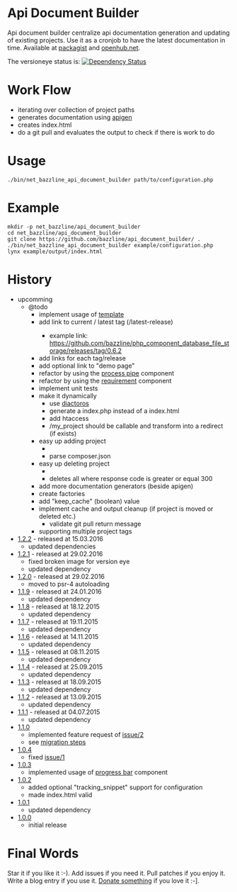 # Api Document Builder

Api document builder centralize api documentation generation and updating of existing projects.
Use it as a cronjob to have the latest documentation in time.
Available at [packagist](https://packagist.org/packages/net_bazzline/api_document_builder) and [openhub.net](https://openhub.net/p/api_document_builder).

The versioneye status is:
[![Dependency Status](https://www.versioneye.com/user/projects/55f5a588ad2f68000d000651/badge.svg?style=flat)](https://www.versioneye.com/user/projects/55f5a588ad2f68000d000651)

# Work Flow

* iterating over collection of project paths
* generates documentation using [apigen](https://github.com/ApiGen/ApiGen)
* creates index.html
* do a git pull and evaluates the output to check if there is work to do

# Usage

```
./bin/net_bazzline_api_document_builder path/to/configuration.php
```

# Example

```
mkdir -p net_bazzline/api_document_builder
cd net_bazzline/api_document_builder
git clone https://github.com/bazzline/api_document_builder/ .
./bin/net_bazzline_api_document_builder example/configuration.php
lynx example/output/index.html
```

# History

* upcomming
    * @todo
        * implement usage of [template](https://github.com/bazzline/php_component_template/)
        * add link to current / latest tag (<path>/latest-release)
            * example link: https://github.com/bazzline/php_component_database_file_storage/releases/tag/0.6.2
        * add links for each tag/release
        * add optional link to "demo page"
        * refactor by using the [process pipe](https://github.com/bazzline/php_component_process_pipe) component
        * refactor by using the [requirement](https://github.com/bazzline/php_component_requirement) component
        * implement unit tests
        * make it dynamically
            * use [diactoros](https://github.com/zendframework/zend-diactoros)
            * generate a index.php instead of a index.html
            * add htaccess
            * <url>/my_project should be callable and transform into a redirect (if exists)
        * easy up adding project
            * <add> <url to composer.json>
            * parse composer.json
        * easy up deleting project
            * <validate>
            * deletes all where response code is greater or equal 300
        * add more documentation generators (beside apigen)
        * create factories
        * add "keep_cache" (boolean) value
        * implement cache and output cleanup (if project is moved or deleted etc.)
            * validate git pull return message
        * supporting multiple project tags 
* [1.2.2](https://github.com/bazzline/api_document_builder/tree/1.2.2) - released at 15.03.2016
    * updated dependencies
* [1.2.1](https://github.com/bazzline/api_document_builder/tree/1.2.1) - released at 29.02.2016
    * fixed broken image for version eye
    * updated dependency
* [1.2.0](https://github.com/bazzline/api_document_builder/tree/1.2.0) - released at 29.02.2016
    * moved to psr-4 autoloading
* [1.1.9](https://github.com/bazzline/api_document_builder/tree/1.1.9) - released at 24.01.2016
    * updated dependency
* [1.1.8](https://github.com/bazzline/api_document_builder/tree/1.1.8) - released at 18.12.2015
    * updated dependency
* [1.1.7](https://github.com/bazzline/api_document_builder/tree/1.1.7) - released at 19.11.2015
    * updated dependency
* [1.1.6](https://github.com/bazzline/api_document_builder/tree/1.1.6) - released at 14.11.2015
    * updated dependency
* [1.1.5](https://github.com/bazzline/api_document_builder/tree/1.1.5) - released at 08.11.2015
    * updated dependency
* [1.1.4](https://github.com/bazzline/api_document_builder/tree/1.1.4) - released at 25.09.2015
    * updated dependency
* [1.1.3](https://github.com/bazzline/api_document_builder/tree/1.1.3) - released at 18.09.2015
    * updated dependency
* [1.1.2](https://github.com/bazzline/api_document_builder/tree/1.1.2) - released at 13.09.2015
    * updated dependency
* [1.1.1](https://github.com/bazzline/api_document_builder/tree/1.1.1) - released at 04.07.2015
    * updated dependency
* [1.1.0](https://github.com/bazzline/api_document_builder/tree/1.1.0)
    * implemented feature request of [issue/2](https://github.com/bazzline/api_document_builder/issues/2)
    * see [migration steps](https://github.com/bazzline/api_document_builder/blob/master/migration/from_1.0.x_to_1.1.0.md)
* [1.0.4](https://github.com/bazzline/api_document_builder/tree/1.0.4)
    * fixed [issue/1](https://github.com/bazzline/api_document_builder/issues/1)
* [1.0.3](https://github.com/bazzline/api_document_builder/tree/1.0.3)
    * implemented usage of [progress bar](https://github.com/bazzline/php_component_cli_progress_bar) component
* [1.0.2](https://github.com/bazzline/api_document_builder/tree/1.0.2)
    * added optional "tracking_snippet" support for configuration
    * made index.html valid
* [1.0.1](https://github.com/bazzline/api_document_builder/tree/1.0.1)
    * updated dependency
* [1.0.0](https://github.com/bazzline/api_document_builder/tree/1.0.0)
    * initial release

# Final Words

Star it if you like it :-). Add issues if you need it. Pull patches if you enjoy it. Write a blog entry if you use it. [Donate something](https://gratipay.com/~stevleibelt) if you love it :-].
